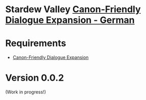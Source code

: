 # Stardew Valley [Canon-Friendly Dialogue Expansion - German](https://www.nexusmods.com/stardewvalley/mods/28630)

# Requirements

- [Canon-Friendly Dialogue Expansion](https://www.nexusmods.com/stardewvalley/mods/2544)

# Version 0.0.2
(Work in progress!)
